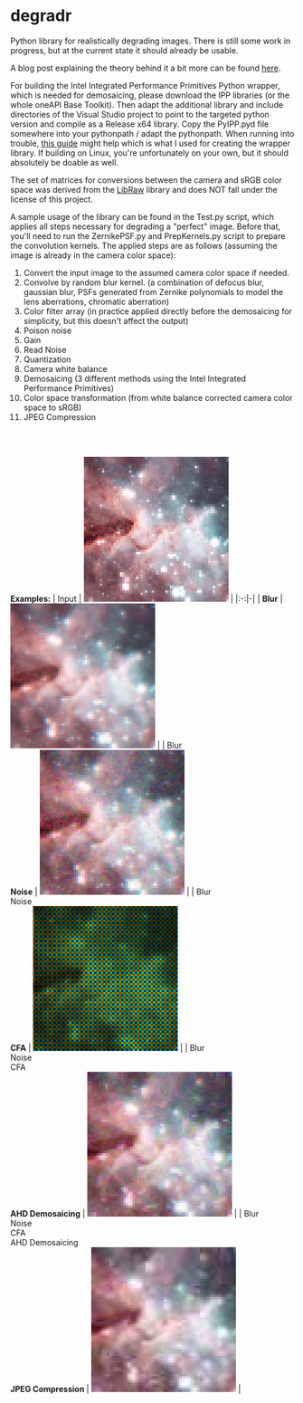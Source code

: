 # degradr
Python library for realistically degrading images. There is still some work in progress, but at the current state it should already be usable.

A blog post explaining the theory behind it a bit more can be found [here](https://www.photometric.io/blog/realistic-image-degradation/).

For building the Intel Integrated Performance Primitives Python wrapper, which is needed for demosaicing, please download the IPP libraries (or the whole oneAPI Base Toolkit). Then adapt the additional library and include directories of the Visual Studio project to point to the targeted python version and compile as a Release x64 library. Copy the PyIPP.pyd file somewhere into your pythonpath / adapt the pythonpath. 
When running into trouble, [this guide](https://learn.microsoft.com/en-us/visualstudio/python/working-with-c-cpp-python-in-visual-studio?view=vs-2022) might help which is what I used for creating the wrapper library. If building on Linux, you're unfortunately on your own, but it should absolutely be doable as well.

The set of matrices for conversions between the camera and sRGB color space was derived from the [LibRaw](https://github.com/LibRaw/LibRaw) library and does NOT fall under the license of this project.

A sample usage of the library can be found in the Test.py script, which applies all steps necessary for degrading a "perfect" image. Before that, you'll need to run the ZernikePSF.py and PrepKernels.py script to prepare the convolution kernels.
The applied steps are as follows (assuming the image is already in the camera color space):
<ol>
<li>Convert the input image to the assumed camera color space if needed.</li>
<li>Convolve by random blur kernel. (a combination of defocus blur, gaussian blur, PSFs generated from Zernike polynomials to model the lens aberrations, chromatic aberration)</li>
<li>Color filter array (in practice applied directly before the demosaicing for simplicity, but this doesn't affect the output)</li>
<li>Poison noise</li>
<li>Gain</li>
<li>Read Noise</li>
<li>Quantization</li>
<li>Camera white balance</li>
<li>Demosaicing (3 different methods using the Intel Integrated Performance Primitives)</li>
<li>Color space transformation (from white balance corrected camera color space to sRGB)</li>
<li>JPEG Compression</li>
</ol>
<br><br>

**Examples:**
| Input | ![Image](Examples/in.png) |
|:-:|-|
| **Blur** | ![Image](Examples/blur.png) | 
| Blur <br> **Noise** | ![Image](Examples/noise_blur.png) |
| Blur <br> Noise <br> **CFA** | ![Image](Examples/noisy_blur_bayer.png) |
| Blur <br> Noise <br> CFA <br> **AHD Demosaicing** | ![Image](Examples/noise_blur_ahd.png) |
| Blur <br> Noise <br> CFA <br> AHD Demosaicing <br> **JPEG Compression** | ![Image](Examples/noise_blur_ahd_jpg.png) |
